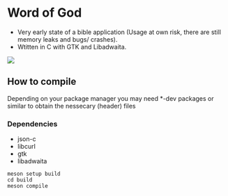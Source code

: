 # Word of God

- Very early state of a bible application (Usage at own risk, there are still memory leaks and bugs/ crashes).
- Wtitten in C with GTK and Libadwaita.

![](https://github.com/robertomorrison0/GtkBible/blob/master/preview_image.png)

## How to compile

Depending on your package manager you may need *-dev packages or similar to obtain the nessecary (header) files

### Dependencies
- json-c
- libcurl
- gtk
- libadwaita


```
meson setup build
cd build
meson compile
```
